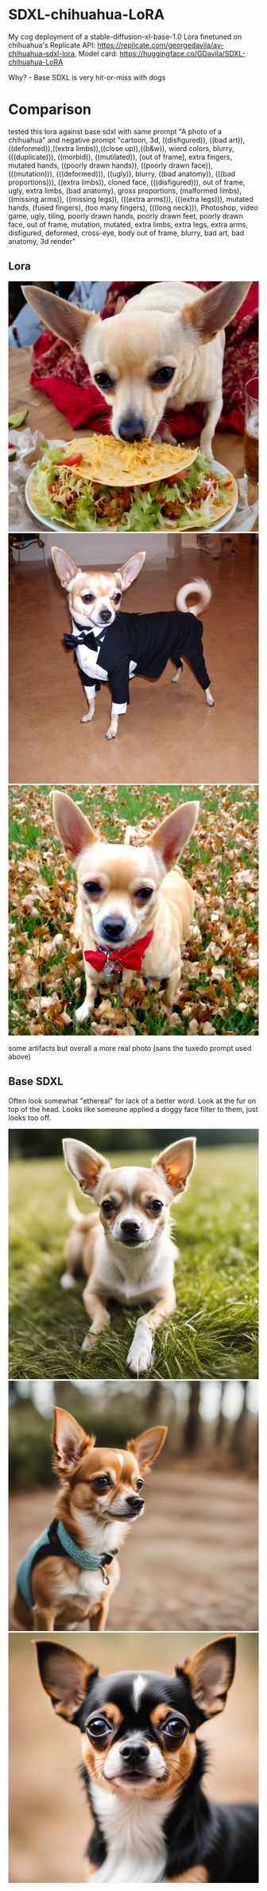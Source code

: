 # SDXL-chihuahua-LoRA

My cog deployment of a stable-diffusion-xl-base-1.0 Lora finetuned on chihuahua's Replicate API: https://replicate.com/georgedavila/ay-chihuahua-sdxl-lora, Model card: https://huggingface.co/GDavila/SDXL-chihuahua-LoRA 

Why? - Base SDXL is very hit-or-miss with dogs


# Comparison
tested this lora against base sdxl with same prompt "A photo of a chihuahua" and negative prompt "cartoon, 3d, ((disfigured)), ((bad art)), ((deformed)),((extra limbs)),((close up)),((b&w)), wierd colors, blurry, (((duplicate))), ((morbid)), ((mutilated)), [out of frame], extra fingers, mutated hands, ((poorly drawn hands)), ((poorly drawn face)), (((mutation))), (((deformed))), ((ugly)), blurry, ((bad anatomy)), (((bad proportions))), ((extra limbs)), cloned face, (((disfigured))), out of frame, ugly, extra limbs, (bad anatomy), gross proportions, (malformed limbs), ((missing arms)), ((missing legs)), (((extra arms))), (((extra legs))), mutated hands, (fused fingers), (too many fingers), (((long neck))), Photoshop, video game, ugly, tiling, poorly drawn hands, poorly drawn feet, poorly drawn face, out of frame, mutation, mutated, extra limbs, extra legs, extra arms, disfigured, deformed, cross-eye, body out of frame, blurry, bad art, bad anatomy, 3d render"

## Lora
![chi3](images/chi3.png)
![chi2](images/chi2.png)
![chi1](images/chi1.png)

some artifacts but overall a more real photo (sans the tuxedo prompt used above)

## Base SDXL
Often look somewhat "ethereal" for lack of a better word. Look at the fur on top of the head. Looks like someone applied a doggy face filter to them, just looks too off. 

![sdxlchi1](images/sdxlchi1.png)
![sdxlchi2](images/sdxlchi2.png)
![sdxlchi3](images/sdxlchi3.png)

